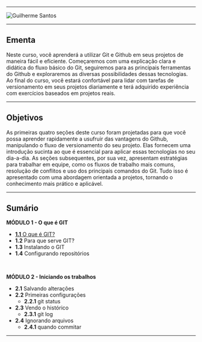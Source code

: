 <hr></hr>

![Guilherme Santos](https://user-images.githubusercontent.com/44483048/214635813-2e2fc04b-1000-4198-a46c-49538073f76c.jpg)

<hr></hr>

## Ementa

Neste curso, você aprenderá a utilizar Git e Github em seus projetos de maneira fácil e eficiente. Começaremos com uma explicação clara e didática do fluxo básico do Git, seguiremos para as principais ferramentas do Github e exploraremos as diversas possibilidades dessas tecnologias. Ao final do curso, você estará confortável para lidar com tarefas de versionamento em seus projetos diariamente e terá adquirido experiência com exercícios baseados em projetos reais.

<hr></hr>

## Objetivos

As primeiras quatro seções deste curso foram projetadas para que você possa aprender rapidamente a usufruir das vantagens do Github, manipulando o fluxo de versionamento do seu projeto. Elas fornecem uma introdução sucinta ao que é essencial para aplicar essas tecnologias no seu dia-a-dia. As seções subsequentes, por sua vez, apresentam estratégias para trabalhar em equipe, como os fluxos de trabalho mais comuns, resolução de conflitos e uso dos principais comandos do Git. Tudo isso é apresentado com uma abordagem orientada a projetos, tornando o conhecimento mais prático e aplicável.

<hr></hr>

## Sumário

__MÓDULO 1 - O que é GIT__
- [**1.1** O que é GIT?](https://github.com/SantoGuii/HOW-GitHub/blob/main/M%C3%93DULO%201/O%20que%20%C3%A9%20GIT%3F.md)
- **1.2** Para que serve GIT?
- **1.3** Instalando o GIT
- **1.4** Configurando repositórios

<br>

__MÓDULO 2 - Iniciando os trabalhos__
- **2.1** Salvando alterações
- **2.2** Primeiras configurações
  - **2.2.1** git status
- **2.3** Vendo o histórico
  - **2.3.1** git log
- **2.4** Ignorando arquivos
  - **2.4.1** quando commitar

<hr></hr>
